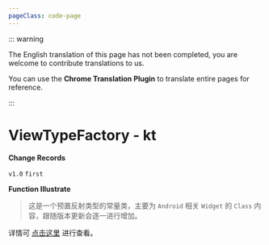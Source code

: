 ```yaml
---
pageClass: code-page
---
```


::: warning

The English translation of this page has not been completed, you are welcome to contribute translations to us.

You can use the **Chrome Translation Plugin** to translate entire pages for reference.

:::

# ViewTypeFactory <span class="symbol">- kt</span>

**Change Records**

`v1.0` `first`

**Function Illustrate**

> 这是一个预置反射类型的常量类，主要为 `Android` 相关 `Widget` 的 `Class` 内容，跟随版本更新会逐一进行增加。

详情可 [点击这里](https://github.com/HighCapable/YukiHookAPI/blob/master/yukihookapi-core/src/main/java/com/highcapable/yukihookapi/hook/type/android/ViewTypeFactory.kt) 进行查看。